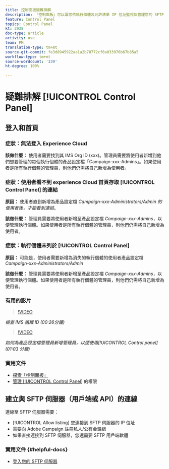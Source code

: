 ```yaml
---
title: 控制面板疑難排解
description: 「控制面板」可以讓您依執行個體及允許清單 IP 位址監視及管理您的 SFTP 儲存空間。
feature: Control Panel
topics: Control Panel
kt: 2938
doc-type: article
activity: use
team: PM
translation-type: tm+mt
source-git-commit: fe3d8945922aa1a2b78772cf0a033976b67b85a5
workflow-type: tm+mt
source-wordcount: '339'
ht-degree: 100%

---
```



# 疑難排解 [!UICONTROL Control Panel]

## 登入和首頁

### 症狀：無法登入 Experience Cloud

**該做什麼：**
使用者需要找到其 IMS Org ID (xxx)。管理員需要將使用者新增到他們想要管理的每個執行個體的產品設定檔「Campaign-xxx-Admins」。如果使用者是所有執行個體的管理員，則他們仍需將自己新增為使用者。

### 症狀：使用者看不到 experience Cloud 首頁存取 [!UICONTROL Control Panel] 的連結

**原因：**
使用者直到新增為產品設定檔 _Campaign-xxx-Administrators/Admin 的使用者後，才能看到連結_。

**該做什麼：**
管理員需要將使用者新增至產品設定檔 _Campaign-xxx-Admins_，以便管理執行個體。如果使用者是所有執行個體的管理員，則他們仍需將自己新增為使用者。

### 症狀：執行個體未列於 [!UICONTROL Control Panel]

**原因：**
可能是，使用者需要新增為消失的執行個體的使用者產品設定檔 _Campaign-xxx-Administrators/Admin_

**該做什麼：**
管理員需要將使用者新增至產品設定檔 _Campaign-xxx-Admins_，以便管理執行個體。如果使用者是所有執行個體的管理員，則他們仍需將自己新增為使用者。

### 有用的影片

>[!VIDEO](https://video.tv.adobe.com/v/27183?quality=12)

*檢查 IMS 組織 ID (00:26分鐘)*

>[!VIDEO](https://video.tv.adobe.com/v/27147?quality=12)

*如何為產品設定檔管理員新增管理員，以便使用[!UICONTROL Control panel] (01:03 分鐘)*

### 實用文件

* [探索「控制面板」](https://helpx.adobe.com/tw/campaign/kb/control-panel-overview.html)
* [管理 [!UICONTROL Control Panel]](https://helpx.adobe.com/tw/campaign/kb/control-panel-access.html) 的權限

## 建立與 SFTP 伺服器（用戶端或 API）的連線

連線至 SFTP 伺服器需要：

* [!UICONTROL Allow listing] 您連接到 SFTP 伺服器的 IP 位址
* 需要向 Adobe Campaign 註冊私人/公有金鑰組
* 如果直接連接到 SFTP 伺服器，您還需要 SFTP 用戶端軟體

### 實用文件  {#helpful-docs}

* [登入您的 SFTP 伺服器](https://helpx.adobe.com/tw/campaign/kb/control-panel-sftp.html#LoggingintoyourSFTPserver)

